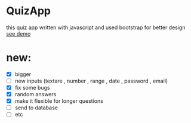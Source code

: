# QuizApp

this quiz app written with javascript and used bootstrap for better design
<br/>
<a href="https://shayanfpg9.github.io/QuizApp/">see demo</a>

# new:
- [x] bigger
- [ ] new inputs (textare , number , range , date , password , email)
- [x] fix some bugs
- [x] random answers
- [x] make it flexible for longer questions
- [ ] send to database
- [ ] etc
